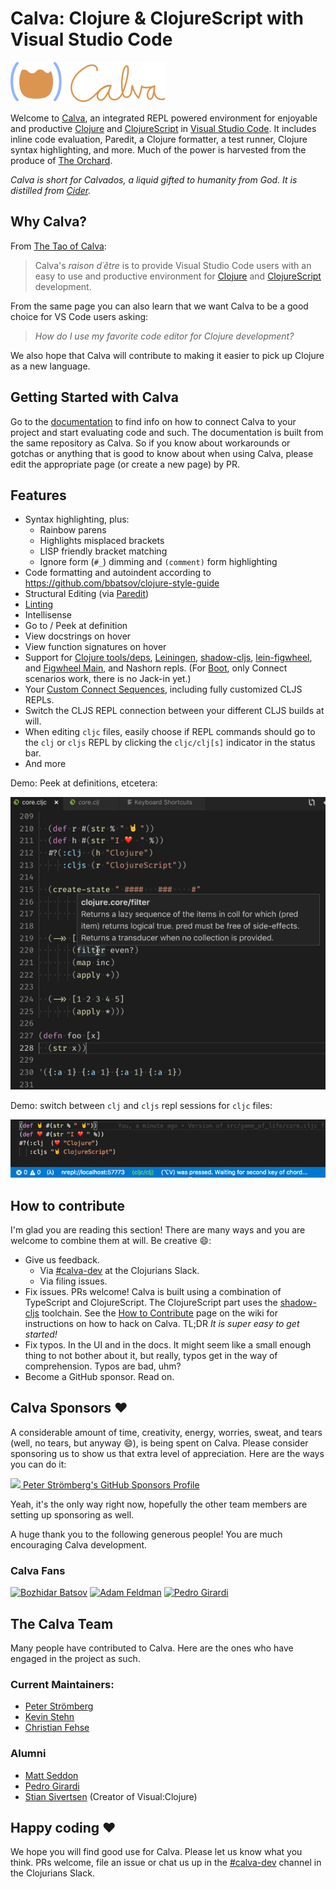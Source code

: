 # Calva: Clojure & ClojureScript with Visual Studio Code

![Calva logo](https://raw.githubusercontent.com/BetterThanTomorrow/calva/dev/assets/calva-64h.png)

Welcome to [Calva](https://marketplace.visualstudio.com/items?itemName=betterthantomorrow.calva), an integrated REPL powered environment for enjoyable and productive [Clojure](https://clojure.org) and [ClojureScript](https://clojurescript.org) in [Visual Studio Code](https://code.visualstudio.com). It includes inline code evaluation, Paredit, a Clojure formatter, a test runner, Clojure syntax highlighting, and more. Much of the power is harvested from the produce of [The Orchard](https://github.com/clojure-emacs/orchard).

*Calva is short for Calvados, a liquid gifted to humanity from God. It is distilled from [Cider](https://cider.mx/).*

## Why Calva?

From [The Tao of Calva](https://github.com/BetterThanTomorrow/calva/wiki):

> Calva's _raison d´être_ is to provide Visual Studio Code users with an easy to use and productive environment for [Clojure](https://www.clojure.org) and [ClojureScript](https://clojurescript.org) development.


From the same page you can also learn that we want Calva to be a good choice for VS Code users asking:

> _How do I use my favorite code editor for Clojure development?_

We also hope that Calva will contribute to making it easier to pick up Clojure as a new language.

## Getting Started with Calva

Go to the [documentation](https://calva.readthedocs.io/) to find info on how to connect Calva to your project and start evaluating code and such. The documentation is built from the same repository as Calva. So if you know about workarounds or gotchas or anything that is good to know about when using Calva, please edit the appropriate page (or create a new page) by PR.

## Features
- Syntax highlighting, plus:
  - Rainbow parens
  - Highlights misplaced brackets
  - LISP friendly bracket matching
  - Ignore form (`#_`) dimming and `(comment)` form highlighting
- Code formatting and autoindent according to https://github.com/bbatsov/clojure-style-guide
- Structural Editing (via [Paredit](https://calva.readthedocs.io/en/latest/paredit.html))
- [Linting](https://calva.readthedocs.io/en/latest/linting.html)
- Intellisense
- Go to / Peek at definition
- View docstrings on hover
- View function signatures on hover
- Support for [Clojure tools/deps](https://clojure.org/guides/deps_and_cli), [Leiningen](https://leiningen.org), [shadow-cljs](http://shadow-cljs.org), [lein-figwheel](https://github.com/bhauman/lein-figwheel), and [Figwheel Main](https://figwheel.org), and Nashorn repls. (For [Boot](https://boot-clj.com), only Connect scenarios work, there is no Jack-in yet.)
- Your [Custom Connect Sequences](https://calva.readthedocs.io/en/latest/connect-sequences.html), including fully customized CLJS REPLs.
- Switch the CLJS REPL connection between your different CLJS builds at will.
- When editing `cljc` files, easily choose if REPL commands should go to the `clj` or `cljs` REPL by clicking the `cljc/clj[s]` indicator in the status bar.
- And more


Demo: Peek at definitions, etcetera:

![Features](/assets/howto/features.gif)

Demo: switch between `clj` and `cljs` repl sessions for `cljc` files:

![CLJC repl switching](/assets/howto/cljc-clj-cljs.gif)

## How to contribute

I'm glad you are reading this section! There are many ways and you are welcome to combine them at will. Be creative 😄:
* Give us feedback.
  * Via [#calva-dev](https://clojurians.slack.com/messages/calva-dev/) at the Clojurians Slack.
  * Via filing issues.
* Fix issues. PRs welcome! Calva is built using a combination of TypeScript and ClojureScript. The ClojureScript part uses the [shadow-cljs](http://shadow-cljs.org) toolchain. See the [How to Contribute](https://github.com/BetterThanTomorrow/calva/wiki/How-to-Contribute) page on the wiki for instructions on how to hack on Calva. TL;DR _It is super easy to get started!_
* Fix typos. In the UI and in the docs. It might seem like a small enough thing to not bother about it, but really, typos get in the way of comprehension. Typos are bad, uhm?
* Become a GitHub sponsor. Read on.

## Calva Sponsors ❤️

A considerable amount of time, creativity, energy, worries, sweat, and tears (well, no tears, but anyway 😄), is being spent on Calva. Please consider sponsoring us to show us that extra level of appreciation. Here are the ways you can do it:

[![](https://avatars3.githubusercontent.com/u/30010?s=30) Peter Strömberg's GitHub Sponsors Profile](https://github.com/sponsors/PEZ)

Yeah, it's the only way right now, hopefully the other team members are setting up sponsoring as well.

A huge thank you to the following generous people! You are much encouraging Calva development.

### Calva Fans

[![Bozhidar Batsov](https://avatars0.githubusercontent.com/u/103882?s=32)](https://github.com/bbatsov)
[![Adam Feldman](https://avatars0.githubusercontent.com/u/133385?s=32)](https://github.com/adamfeldman)
[![Pedro Girardi](https://avatars2.githubusercontent.com/u/585191?s=30)](https://github.com/pedrorgirardi)

## The Calva Team

Many people have contributed to Calva. Here are the ones who have engaged in the project as such.

### Current Maintainers:

* [Peter Strömberg](https://github.com/PEZ)
* [Kevin Stehn](https://github.com/kstehn)
* [Christian Fehse](https://github.com/cfehse)

### Alumni
* [Matt Seddon](https://github.com/mseddon)
* [Pedro Girardi](https://github.com/pedrorgirardi)
* [Stian Sivertsen](https://github.com/sivertsenstian) (Creator of Visual:Clojure)

## Happy coding ❤️

We hope you will find good use for Calva. Please let us know what you think. PRs welcome, file an issue or chat us up in the [#calva-dev](https://clojurians.slack.com/messages/calva-dev/) channel in the Clojurians Slack.
